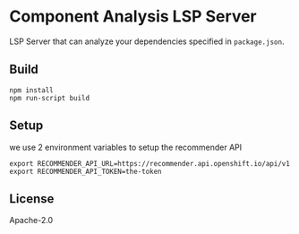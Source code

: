 # Component Analysis LSP Server

LSP Server that can analyze your dependencies specified in `package.json`.

## Build

```
npm install
npm run-script build
```
## Setup
we use 2 environment variables to setup the recommender API
```
export RECOMMENDER_API_URL=https://recommender.api.openshift.io/api/v1
export RECOMMENDER_API_TOKEN=the-token

```

## License

Apache-2.0
